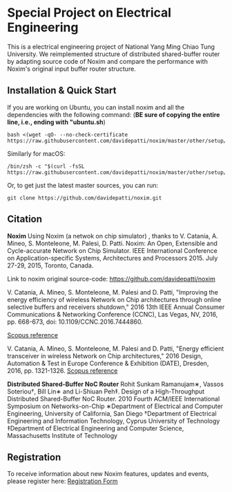 Special Project on Electrical Engineering
=========================

This is a electrical engineering project of National Yang Ming Chiao Tung University. 
We reimplemented structure of distributed shared-buffer router by adapting source code of Noxim and compare the performance with Noxim's original input buffer router structure.

Installation & Quick Start
-----------

If you are working on Ubuntu, you can install noxim and all the dependencies with the following command:
(**BE sure of copying the entire line, i.e., ending with "ubuntu.sh**)

    bash <(wget -qO- --no-check-certificate https://raw.githubusercontent.com/davidepatti/noxim/master/other/setup/ubuntu.sh)

Similarly for macOS:

    /bin/zsh -c "$(curl -fsSL https://raw.githubusercontent.com/davidepatti/noxim/master/other/setup/macos.zsh)"

Or, to get just the latest master sources, you can run:

    git clone https://github.com/davidepatti/noxim.git

Citation
------------
**Noxim**
Using Noxim (a netwok on chip simulator) , thanks to V. Catania, A. Mineo, S. Monteleone, M. Palesi, D. Patti. Noxim: An Open, Extensible and Cycle-accurate Network on Chip Simulator. IEEE International Conference on Application-specific Systems, Architectures and Processors 2015. July 27-29, 2015, Toronto, Canada.

Link to noxim original source-code: https://github.com/davidepatti/noxim

V. Catania, A. Mineo, S. Monteleone, M. Palesi and D. Patti, "Improving the energy efficiency of wireless Network on Chip architectures through online selective buffers and receivers shutdown," 2016 13th IEEE Annual Consumer Communications & Networking Conference (CCNC), Las Vegas, NV, 2016, pp. 668-673, doi: 10.1109/CCNC.2016.7444860.

[Scopus reference](https://www.scopus.com/record/display.uri?eid=2-s2.0-84966659566&origin=resultslist&sort=plf-f&src=s&sid=b531296d946a78b05f463c35c681a44c&sot=autdocs&sdt=autdocs&sl=18&s=AU-ID%2835610853000%29&relpos=14&citeCnt=6&searchTerm=)

V. Catania, A. Mineo, S. Monteleone, M. Palesi and D. Patti, "Energy efficient transceiver in wireless Network on Chip architectures," 2016 Design, Automation & Test in Europe Conference & Exhibition (DATE), Dresden, 2016, pp. 1321-1326.
[Scopus reference](https://www.scopus.com/record/display.uri?eid=2-s2.0-84973661681&origin=resultslist&sort=plf-f&src=s&sid=4bd3ffce04cc0093a84655249383aefa&sot=autdocs&sdt=autdocs&sl=18&s=AU-ID%2835610853000%29&relpos=11&citeCnt=11&searchTerm=)

**Distributed Shared-Buffer NoC Router**
 Rohit Sunkam Ramanujam∗, Vassos Soteriou†, Bill Lin∗ and Li-Shiuan Peh‡. Design of a High-Throughput Distributed Shared-Buffer NoC Router. 2010 Fourth ACM/IEEE International Symposium on Networks-on-Chip
 ∗Department of Electrical and Computer Engineering, University of California, San Diego
 †Department of Electrical Engineering and Information Technology, Cyprus University of Technology
 ‡Department of Electrical Engineering and Computer Science, Massachusetts Institute of Technology

Registration
------------
To receive information about new Noxim features, updates and events, please register here:
[Registration Form](https://docs.google.com/forms/d/e/1FAIpQLSfJnYQZwxC4gr4jUc-nuwuGp0MDBA-0N_TVf8hqV1DIa325Dg/viewform?c=0&w=1)


